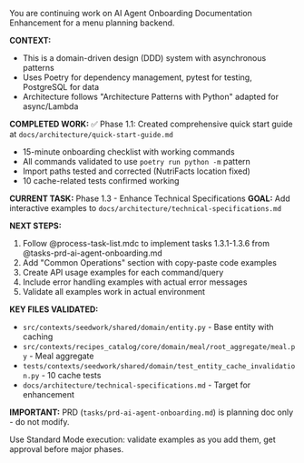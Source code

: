 You are continuing work on AI Agent Onboarding Documentation Enhancement for a menu planning backend.

**CONTEXT:**
- This is a domain-driven design (DDD) system with asynchronous patterns
- Uses Poetry for dependency management, pytest for testing, PostgreSQL for data
- Architecture follows "Architecture Patterns with Python" adapted for async/Lambda

**COMPLETED WORK:**
✅ Phase 1.1: Created comprehensive quick start guide at `docs/architecture/quick-start-guide.md`
  - 15-minute onboarding checklist with working commands
  - All commands validated to use `poetry run python -m` pattern  
  - Import paths tested and corrected (NutriFacts location fixed)
  - 10 cache-related tests confirmed working

**CURRENT TASK:** Phase 1.3 - Enhance Technical Specifications
**GOAL:** Add interactive examples to `docs/architecture/technical-specifications.md`

**NEXT STEPS:**
1. Follow @process-task-list.mdc to implement tasks 1.3.1-1.3.6 from @tasks-prd-ai-agent-onboarding.md
2. Add "Common Operations" section with copy-paste code examples
3. Create API usage examples for each command/query
4. Include error handling examples with actual error messages
5. Validate all examples work in actual environment

**KEY FILES VALIDATED:**
- `src/contexts/seedwork/shared/domain/entity.py` - Base entity with caching
- `src/contexts/recipes_catalog/core/domain/meal/root_aggregate/meal.py` - Meal aggregate  
- `tests/contexts/seedwork/shared/domain/test_entity_cache_invalidation.py` - 10 cache tests
- `docs/architecture/technical-specifications.md` - Target for enhancement

**IMPORTANT:** PRD (`tasks/prd-ai-agent-onboarding.md`) is planning doc only - do not modify.

Use Standard Mode execution: validate examples as you add them, get approval before major phases. 